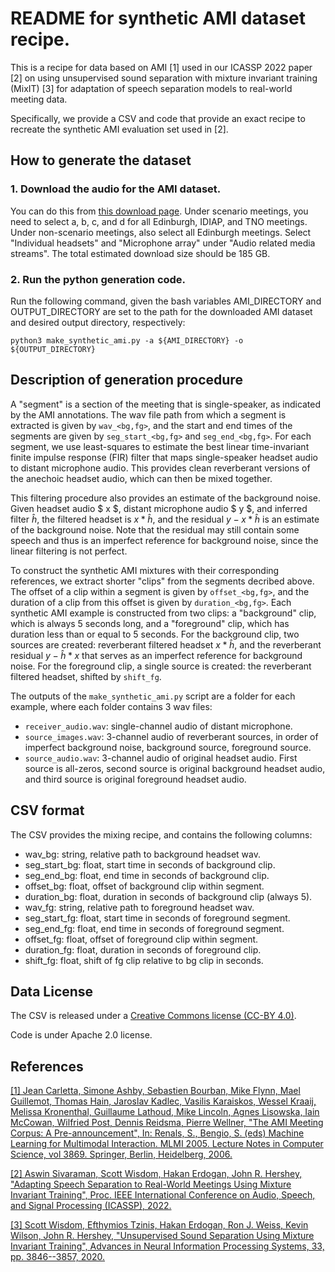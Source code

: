 # README for synthetic AMI dataset recipe.
This is a recipe for data based on AMI [1] used in
our ICASSP 2022 paper [2] on using unsupervised sound separation with mixture invariant training (MixIT) [3] for adaptation of speech separation models to real-world meeting data.

Specifically, we provide a CSV and code that provide an exact recipe to recreate the synthetic AMI evaluation set used in [2].

## How to generate the dataset

### 1. Download the audio for the AMI dataset.
You can do this from [this download page](https://groups.inf.ed.ac.uk/ami/download/). Under scenario meetings, you need to select a, b, c, and d for all Edinburgh, IDIAP, and TNO meetings. Under non-scenario meetings, also select all Edinburgh meetings. Select "Individual headsets" and "Microphone array" under "Audio related media streams". The total estimated download size should be 185 GB.

### 2. Run the python generation code.
Run the following command, given the bash variables AMI_DIRECTORY and OUTPUT_DIRECTORY are set to the path for the downloaded AMI dataset and desired output directory, respectively:

```
python3 make_synthetic_ami.py -a ${AMI_DIRECTORY} -o ${OUTPUT_DIRECTORY}
```

## Description of generation procedure

A "segment" is a section of the meeting that is single-speaker, as indicated by the AMI annotations. The wav file path from which a segment is extracted is given by `wav_<bg,fg>`, and the start and end times of the segments are given by `seg_start_<bg,fg>` and `seg_end_<bg,fg>`. For each segment, we use least-squares to estimate the best linear time-invariant finite impulse response (FIR) filter that maps single-speaker headset audio to distant microphone audio. This provides clean reverberant versions of the anechoic headset audio, which can then be mixed together.

This filtering procedure also provides an estimate of the background noise. Given headset audio  $ x $, distant microphone audio  $ y $, and inferred filter $\hat{h}$, the filtered headset is $x*\hat{h}$, and the residual $y - x*\hat{h}$ is an estimate of the background noise. Note that the residual may still contain some speech and thus is an imperfect reference for background noise, since the linear filtering is not perfect.

To construct the synthetic AMI mixtures with their corresponding references, we extract shorter "clips" from the segments decribed above. The offset of a clip within a segment is given by `offset_<bg,fg>`, and the duration of a clip from this offset is given by `duration_<bg,fg>`. Each synthetic AMI example is constructed from two clips: a "background" clip, which is always 5 seconds long, and a "foreground" clip, which has duration less than or equal to 5 seconds. For the background clip, two sources are created: reverberant filtered headset $x*\hat{h}$, and the reverberant residual $y-\hat{h}*x$ that serves as an imperfect reference for background noise. For the foreground clip, a single source is created: the reverberant filtered headset, shifted by `shift_fg`.

The outputs of the `make_synthetic_ami.py` script are a folder for each example, where each folder contains 3 wav files:

* `receiver_audio.wav`: single-channel audio of distant microphone.
* `source_images.wav`: 3-channel audio of reverberant sources, in order of imperfect background noise, background source, foreground source.
* `source_audio.wav`: 3-channel audio of original headset audio. First source is all-zeros, second source is original background headset audio, and third source is original foreground headset audio.

## CSV format

The CSV provides the mixing recipe, and contains the following columns:

* wav_bg: string, relative path to background headset wav.
* seg_start_bg: float, start time in seconds of background clip.
* seg_end_bg: float, end time in seconds of background clip.
* offset_bg: float, offset of background clip within segment.
* duration_bg: float, duration in seconds of background clip (always 5).
* wav_fg: string, relative path to foreground headset wav.
* seg_start_fg: float, start time in seconds of foreground segment.
* seg_end_fg: float, end time in seconds of foreground segment.
* offset_fg: float, offset of foreground clip within segment.
* duration_fg: float, duration in seconds of foreground clip.
* shift_fg: float, shift of fg clip relative to bg clip in seconds.

## Data License

The CSV is released under a <a href="https://creativecommons.org/licenses/by/4.0/">Creative Commons license (CC-BY 4.0)</a>.

Code is under Apache 2.0 license.

## References

<a href="https://link.springer.com/chapter/10.1007/11677482_3">[1] Jean Carletta, Simone Ashby, Sebastien Bourban, Mike Flynn, Mael Guillemot, Thomas Hain, Jaroslav Kadlec, Vasilis Karaiskos, Wessel Kraaij, Melissa Kronenthal, Guillaume Lathoud, Mike Lincoln, Agnes Lisowska, Iain McCowan, Wilfried Post, Dennis Reidsma, Pierre Wellner, "The AMI Meeting Corpus: A Pre-announcement", In: Renals, S., Bengio, S. (eds) Machine Learning for Multimodal Interaction. MLMI 2005. Lecture Notes in Computer Science, vol 3869. Springer, Berlin, Heidelberg, 2006.</a>

<a href="https://arxiv.org/abs/2110.10739">[2] Aswin Sivaraman, Scott Wisdom, Hakan Erdogan, John R. Hershey, "Adapting Speech Separation to Real-World Meetings Using Mixture Invariant Training", Proc. IEEE International Conference on Audio, Speech, and Signal Processing (ICASSP), 2022.</a>

<a href="https://arxiv.org/abs/2006.12701">[3] Scott Wisdom, Efthymios Tzinis, Hakan Erdogan, Ron J. Weiss, Kevin Wilson, John R. Hershey, "Unsupervised Sound Separation Using Mixture Invariant Training", Advances in Neural Information Processing Systems, 33, pp. 3846--3857, 2020.</a>
